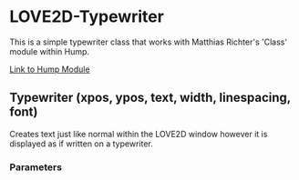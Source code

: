 # LOVE2D-Typewriter

This is a simple typewriter class that works with Matthias Richter's 'Class' module within Hump.

[Link to Hump Module](https://github.com/vrld/hump)

## Typewriter (xpos, ypos, text, width, linespacing, font)

Creates text just like normal within the LOVE2D window however it is displayed as if written on a typewriter.

### Parameters

